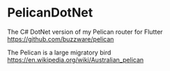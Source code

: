 # PelicanDotNet

The C# DotNet version of my Pelican router for Flutter https://github.com/buzzware/pelican

The Pelican is a large migratory bird https://en.wikipedia.org/wiki/Australian_pelican
